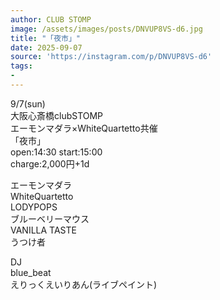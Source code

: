```yaml
---
author: CLUB STOMP
image: /assets/images/posts/DNVUP8VS-d6.jpg
title: "「夜市」"
date: 2025-09-07
source: 'https://instagram.com/p/DNVUP8VS-d6'
tags:
- 
---
```

9/7(sun)<br>
大阪心斎橋clubSTOMP<br>
エーモンマダラ×WhiteQuartetto共催<br>
 「夜市」 <br>
open:14:30 start:15:00<br>
charge:2,000円+1d

エーモンマダラ<br>
WhiteQuartetto<br>
LODYPOPS<br>
ブルーベリーマウス<br>
VANILLA TASTE<br>
うつけ者

DJ<br>
blue_beat<br>
えりっくえいりあん(ライブペイント)
